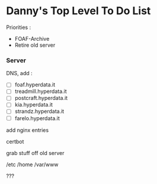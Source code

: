 # Danny's Top Level To Do List

Priorities :

- FOAF-Archive
- Retire old server

### Server

DNS, add :

- [ ] foaf.hyperdata.it
- [ ] treadmill.hyperdata.it
- [ ] postcraft.hyperdata.it
- [ ] kia.hyperdata.it
- [ ] strandz.hyperdata.it
- [ ] farelo.hyperdata.it

add nginx entries

certbot

grab stuff off old server

/etc
/home
/var/www

???
